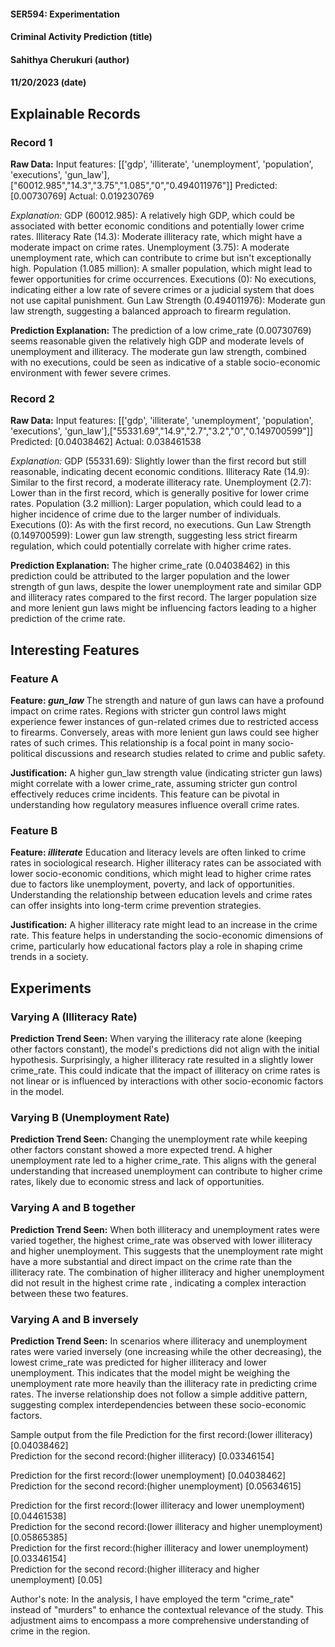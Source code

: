 #### SER594: Experimentation
#### Criminal Activity Prediction (title)
#### Sahithya Cherukuri (author)
#### 11/20/2023 (date)


## Explainable Records
### Record 1
**Raw Data:** 
Input features: [['gdp', 'illiterate', 'unemployment', 'population', 'executions', 'gun_law'],["60012.985","14.3","3.75","1.085","0","0.494011976"]]
Predicted: [0.00730769]
Actual: 0.019230769

_Explanation:_
GDP (60012.985): A relatively high GDP, which could be associated with better economic conditions and potentially lower crime rates.
Illiteracy Rate (14.3): Moderate illiteracy rate, which might have a moderate impact on crime rates.
Unemployment (3.75): A moderate unemployment rate, which can contribute to crime but isn't exceptionally high.
Population (1.085 million): A smaller population, which might lead to fewer opportunities for crime occurrences.
Executions (0): No executions, indicating either a low rate of severe crimes or a judicial system that does not use capital punishment.
Gun Law Strength (0.494011976): Moderate gun law strength, suggesting a balanced approach to firearm regulation.

**Prediction Explanation:**
The prediction of a low crime_rate (0.00730769) seems reasonable given the relatively high GDP and moderate levels of unemployment and illiteracy. The moderate gun law strength, combined with no executions, could be seen as indicative of a stable socio-economic environment with fewer severe crimes.

### Record 2
**Raw Data:**
Input features: [['gdp', 'illiterate', 'unemployment', 'population', 'executions', 'gun_law'],["55331.69","14.9","2.7","3.2","0","0.149700599"]]
Predicted: [0.04038462]
Actual: 0.038461538

_Explanation:_
GDP (55331.69): Slightly lower than the first record but still reasonable, indicating decent economic conditions.
Illiteracy Rate (14.9): Similar to the first record, a moderate illiteracy rate.
Unemployment (2.7): Lower than in the first record, which is generally positive for lower crime rates.
Population (3.2 million): Larger population, which could lead to a higher incidence of crime due to the larger number of individuals.
Executions (0): As with the first record, no executions.
Gun Law Strength (0.149700599): Lower gun law strength, suggesting less strict firearm regulation, which could potentially correlate with higher crime rates.

**Prediction Explanation:**
The higher crime_rate (0.04038462) in this prediction could be attributed to the larger population and the lower strength of gun laws, despite the lower unemployment rate and similar GDP and illiteracy rates compared to the first record. The larger population size and more lenient gun laws might be influencing factors leading to a higher prediction of the crime rate.

## Interesting Features
### Feature A
**Feature: *gun_law***
 The strength and nature of gun laws can have a profound impact on crime rates. Regions with stricter gun control laws might experience fewer instances of gun-related crimes due to restricted access to firearms. Conversely, areas with more lenient gun laws could see higher rates of such crimes. This relationship is a focal point in many socio-political discussions and research studies related to crime and public safety.

**Justification:** 
A higher gun_law strength value (indicating stricter gun laws) might correlate with a lower crime_rate, assuming stricter gun control effectively reduces crime incidents. This feature can be pivotal in understanding how regulatory measures influence overall crime rates.

### Feature B
**Feature: *illiterate***
Education and literacy levels are often linked to crime rates in sociological research. Higher illiteracy rates can be associated with lower socio-economic conditions, which might lead to higher crime rates due to factors like unemployment, poverty, and lack of opportunities. Understanding the relationship between education levels and crime rates can offer insights into long-term crime prevention strategies.

**Justification:**
A higher illiteracy rate might lead to an increase in the crime rate. This feature helps in understanding the socio-economic dimensions of crime, particularly how educational factors play a role in shaping crime trends in a society.

## Experiments 
### Varying A (Illiteracy Rate)
**Prediction Trend Seen:** 
When varying the illiteracy rate alone (keeping other factors constant), the model's predictions did not align with the initial hypothesis. Surprisingly, a higher illiteracy rate resulted in a slightly lower crime_rate. This could indicate that the impact of illiteracy on crime rates is not linear or is influenced by interactions with other socio-economic factors in the model.

### Varying B (Unemployment Rate)
**Prediction Trend Seen:**
Changing the unemployment rate while keeping other factors constant showed a more expected trend. A higher unemployment rate led to a higher crime_rate. This aligns with the general understanding that increased unemployment can contribute to higher crime rates, likely due to economic stress and lack of opportunities.

### Varying A and B together
**Prediction Trend Seen:**
When both illiteracy and unemployment rates were varied together, the highest crime_rate was observed with lower illiteracy and higher unemployment. This suggests that the unemployment rate might have a more substantial and direct impact on the crime rate than the illiteracy rate. The combination of higher illiteracy and higher unemployment did not result in the highest crime rate , indicating a complex interaction between these two features.


### Varying A and B inversely
**Prediction Trend Seen:**
In scenarios where illiteracy and unemployment rates were varied inversely (one increasing while the other decreasing), the lowest crime_rate was predicted for higher illiteracy and lower unemployment. This indicates that the model might be weighing the unemployment rate more heavily than the illiteracy rate in predicting crime rates. The inverse relationship does not follow a simple additive pattern, suggesting complex interdependencies between these socio-economic factors.

Sample output from the file
Prediction for the first record:(lower illiteracy) [0.04038462] </br>
Prediction for the second record:(higher illiteracy) [0.03346154]</br>

Prediction for the first record:(lower unemployment) [0.04038462]</br>
Prediction for the second record:(higher unemployment) [0.05634615]</br>

Prediction for the first record:(lower illiteracy and lower unemployment) [0.04461538]</br>
Prediction for the second record:(lower illiteracy and higher unemployment) [0.05865385]</br>
Prediction for the first record:(higher illiteracy and lower unemployment) [0.03346154]</br>
Prediction for the second record:(higher illiteracy and higher unemployment) [0.05]</br>


Author's note:
In the analysis, I have employed the term "crime_rate" instead of "murders" to enhance the contextual relevance of the study. This adjustment aims to encompass a more comprehensive understanding of crime in the region.